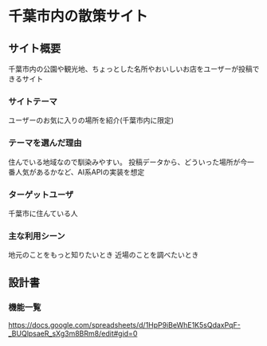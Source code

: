 # 千葉市内の散策サイト


## サイト概要
千葉市内の公園や観光地、ちょっとした名所やおいしいお店をユーザーが投稿できるサイト

### サイトテーマ
ユーザーのお気に入りの場所を紹介(千葉市内に限定)

### テーマを選んだ理由
住んでいる地域なので馴染みやすい。
投稿データから、どういった場所が今一番人気があるかなど、AI系APIの実装を想定

### ターゲットユーザ
千葉市に住んている人

### 主な利用シーン
地元のことをもっと知りたいとき
近場のことを調べたいとき

## 設計書


### 機能一覧
https://docs.google.com/spreadsheets/d/1HpP9iBeWhE1K5sQdaxPqF-_BUQlpsaeR_sXg3m8BRm8/edit#gid=0


